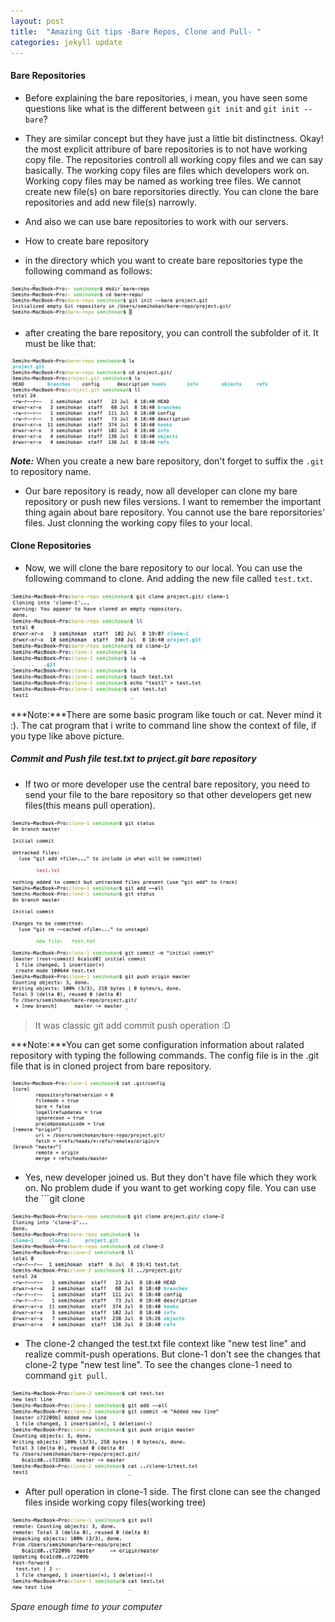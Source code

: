 ```yaml
---
layout: post
title:  "Amazing Git tips -Bare Repos, Clone and Pull- "
categories: jekyll update
---
```


#### Bare Repositories

-	Before explaining the bare repositories, i mean, you have seen some questions like what is the different
between ```git init``` and ```git init --bare```? 
-	They are similar concept but they have just a little bit distinctness. Okay! the most explicit attribure of bare repositories is to not have working copy file. The repositories controll all working copy files and we can say basically. The working copy files are files which developers work on. Working copy files may be named as working tree files. We cannot create new file(s) on bare reporsitories directly. You can clone the bare repositories and add new file(s) narrowly.
-	And also we can use bare repositories to work with our servers.

-	How to create bare repository

-	in the directory which you want to create bare repositories type the following command as follows:

![image](/images/img.png)

-	after creating the bare repository, you can controll the subfolder of it. It must be like that:

![image](/images/bare2.png)

***Note:*** When you create a new bare repository, don't forget to suffix the ```.git``` to repository name.

-	Our bare repository is ready, now all developer can clone my bare repository or push new files versions. I want to remember the important thing again about bare repository. You cannot use the bare reporsitories' files. Just clonning the working copy files to your local.

#### Clone Repositories

-	Now, we will clone the bare repository to our local. You can use the following command to clone. And adding the new file called ```test.txt```.

![image](/images/clone1.png)

***Note:***There are some basic program like touch or cat. Never mind it :). The cat program that i write to command line show the context of file, if you type like above picture.

##### Commit and Push file test.txt to prıject.git bare repository

-	If two or more developer use the central bare repository, you need to send your file to the bare repository so that other developers get new files(this means pull operation).

![image](/images/commit.png)

>	It was classic git add commit push operation :D

***Note:***You can get some configuration information about ralated repository with typing the following commands. The config file is in the .git file that is in cloned project from bare repository.

![images](/images/config.png)

-	Yes, new developer joined us. But they don't have file which they work on. No problem dude if you want to get working copy file. You can use the ```git clone <repo> <clone-name>

![images](/images/clone2.png)

-	The clone-2 changed the test.txt file context like "new test line" and realize commit-push operations. But clone-1 don't see the changes that clone-2 type "new test line". To see the changes clone-1 need to command ```git pull```.

![images](/images/clone1-2.png)

-	After pull operation in clone-1 side. The first clone can see the changed files inside working copy files(working tree)

![images](/images/pull.png)

*Spare enough time to your computer*